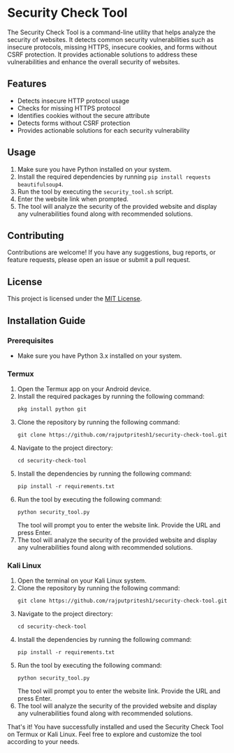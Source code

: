 # Security Check Tool

The Security Check Tool is a command-line utility that helps analyze the security of websites. It detects common security vulnerabilities such as insecure protocols, missing HTTPS, insecure cookies, and forms without CSRF protection. It provides actionable solutions to address these vulnerabilities and enhance the overall security of websites.

## Features

- Detects insecure HTTP protocol usage
- Checks for missing HTTPS protocol
- Identifies cookies without the secure attribute
- Detects forms without CSRF protection
- Provides actionable solutions for each security vulnerability

## Usage

1. Make sure you have Python installed on your system.
2. Install the required dependencies by running `pip install requests beautifulsoup4`.
3. Run the tool by executing the `security_tool.sh` script.
4. Enter the website link when prompted.
5. The tool will analyze the security of the provided website and display any vulnerabilities found along with recommended solutions.

## Contributing

Contributions are welcome! If you have any suggestions, bug reports, or feature requests, please open an issue or submit a pull request.

## License

This project is licensed under the [MIT License](LICENSE).

## Installation Guide

### Prerequisites
- Make sure you have Python 3.x installed on your system.

### Termux
1. Open the Termux app on your Android device.
2. Install the required packages by running the following command:
   ```
   pkg install python git
   ```
3. Clone the repository by running the following command:
   ```
   git clone https://github.com/rajputpritesh1/security-check-tool.git
   ```
4. Navigate to the project directory:
   ```
   cd security-check-tool
   ```
5. Install the dependencies by running the following command:
   ```
   pip install -r requirements.txt
   ```
6. Run the tool by executing the following command:
   ```
   python security_tool.py
   ```
   The tool will prompt you to enter the website link. Provide the URL and press Enter.
7. The tool will analyze the security of the provided website and display any vulnerabilities found along with recommended solutions.

### Kali Linux
1. Open the terminal on your Kali Linux system.
2. Clone the repository by running the following command:
   ```
   git clone https://github.com/rajputpritesh1/security-check-tool.git
   ```
3. Navigate to the project directory:
   ```
   cd security-check-tool
   ```
4. Install the dependencies by running the following command:
   ```
   pip install -r requirements.txt
   ```
5. Run the tool by executing the following command:
   ```
   python security_tool.py
   ```
   The tool will prompt you to enter the website link. Provide the URL and press Enter.
6. The tool will analyze the security of the provided website and display any vulnerabilities found along with recommended solutions.

That's it! You have successfully installed and used the Security Check Tool on Termux or Kali Linux. Feel free to explore and customize the tool according to your needs.
